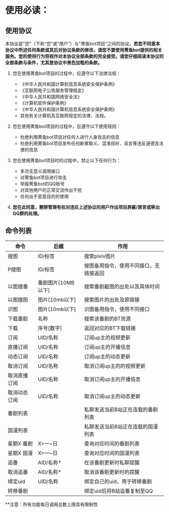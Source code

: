 <h1>使用必读：</h1>

使用协议
-------
本协议是"您"（下称“您”或“用户”）与"菁鱼bot项目"之间的协议。**若您不同意本协议中所述任何条款或其后对协议条款的修改，请您不要使用菁鱼bot提供的相关服务。您的使用行为将视作对本协议全部条款的完全接受。请您仔细阅读本协议的全部条款与条件，尤其是协议中黑色加粗的条款。**
1. 您在使用菁鱼bot项目的过程中，应遵守以下法律法规：
   - 《中华人民共和国计算机信息系统安全保护条例》
   - 《互联网电子公告服务管理规定》
   - 《中华人民共和国网络安全法》
   - 《计算机软件保护条例》
   - 《中华人民共和国计算机信息系统安全保护条例》
   - 其他有关计算机及互联网规定的法律、法规。
2. 您在使用菁鱼bot项目的过程中，应遵守以下使用规则：
   - 杜绝利用菁鱼bot项目对任何人进行人身攻击的信息
   - 杜绝利用菁鱼bot项目发布任何断章取义、混淆视听、谣言等违反道德及法律的信息
3. 您在使用菁鱼bot项目时的过程中，禁止以下任何行为：
   - 多次无意义调用接口
   - 对菁鱼bot项目进行攻击
   - 举报菁鱼bot的QQ账号
   - 对其他用户的正常交流作出干扰
   - 任何出于恶意目的的使用

4. **您在此同意，粳群管理有权对违反上述协议的用户作出项目屏蔽/禁言或移出QQ群的处理。**

命令列表
-------

 命令|后缀|作用
  ------------- | ------------- | ------------- 
搜图|ID/标签|搜索pixiv图片
P搜图|ID/标签|搜图备用指令，使用不同接口，无链接返回
以图搜番|番剧图片[10MB以下]|搜索番剧截图的出处以及具体时间
以图搜图|图片[10mb以下]|搜索图片的出处及原链接
识图|图片[10mb以下]|识图备用指令，使用不同接口
下载番剧|名称|搜索该番剧的BT资源
下载|序号[数字]|返回对应的BT下载链接
订阅|UID/名称|订阅up主的视频更新
直播订阅|UID/名称|订阅up主的开播信息
动态订阅|UID/名称|订阅up主的动态更新
取消订阅|UID/名称|取消订阅up主的的视频更新
取消直播订阅|UID/名称|取消订阅up主的开播信息
取消动态订阅|UID/名称|取消订阅up主的动态更新
番剧列表||私聊发送当前B站正在连载的番剧列表
国漫列表||私聊发送当前B站正在连载的国漫列表
星期X 番剧|X=一~日|查询对应时间的番剧列表
星期X 国漫|X=一~日|查询对应时间的国漫列表
追番|AID/名称*|在该番剧更新时私聊提醒
取消追番|AID/名称*|取消该番剧更新时的提醒
绑定uid|UID/名称| 绑定自己的uid，用于转移番剧
转移番剧||绑定uid后将B站追番复制至QQ

**注意：所有功能每日调用总数上限具有限制性
